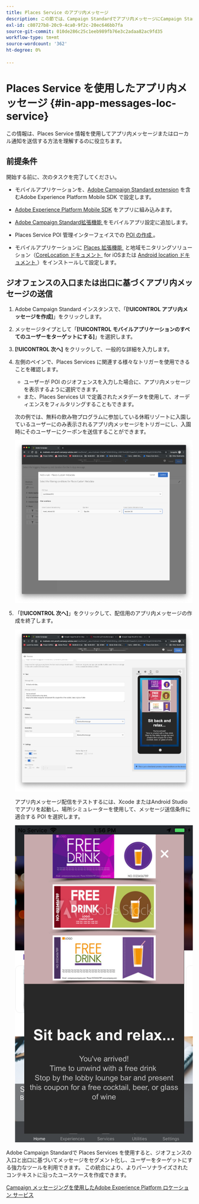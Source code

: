 ```yaml
---
title: Places Service のアプリ内メッセージ
description: この節では、Campaign Standardでアプリ内メッセージにCampaign Standardしてプッシュメッセージを使用する方法について説明します。
exl-id: c80727b8-20c9-4ca0-9f2c-20ec646bb7fa
source-git-commit: 010de286c25c1eeb989fb76e3c2adaa82ac9fd35
workflow-type: tm+mt
source-wordcount: '362'
ht-degree: 0%

---
```


# Places Service を使用したアプリ内メッセージ {#in-app-messages-loc-service}

この情報は、Places Service 情報を使用してアプリ内メッセージまたはローカル通知を送信する方法を理解するのに役立ちます。

## 前提条件

開始する前に、次のタスクを完了してください。

* モバイルアプリケーションを、[Adobe Campaign Standard extension](https://aep-sdks.gitbook.io/docs/using-mobile-extensions/adobe-campaign-standard) を含むAdobe Experience Platform Mobile SDK で設定します。

* [Adobe Experience Platform Mobile SDK](https://aep-sdks.gitbook.io/docs/getting-started/get-the-sdk) をアプリに組み込みます。
* [Adobe Campaign Standard拡張機能 &#x200B;](https://aep-sdks.gitbook.io/docs/using-mobile-extensions/adobe-campaign-standard) をモバイルアプリ設定に追加します。

* Places Service POI 管理インターフェイスでの [POI の作成 &#x200B;](/help/poi-mgmt-ui/create-a-poi-ui.md)。

* モバイルアプリケーションに [Places 拡張機能 &#x200B;](/help/places-ext-aep-sdks/places-extension/places-extension.md) と地域モニタリングソリューション（[CoreLocation ドキュメント &#x200B;](https://developer.apple.com/documentation/corelocation/monitoring_the_user_s_proximity_to_geographic_regions) for iOSまたは [Android location ドキュメント &#x200B;](https://developer.android.com/training/location/geofencing)）をインストールして設定します。

## ジオフェンスの入口または出口に基づくアプリ内メッセージの送信

1. Adobe Campaign Standard インスタンスで、「**[!UICONTROL アプリ内メッセージを作成]**」をクリックします。
1. メッセージタイプとして「**[!UICONTROL モバイルアプリケーションのすべてのユーザーをターゲットにする]**」を選択します。
1. **[!UICONTROL 次へ]** をクリックして、一般的な詳細を入力します。
1. 左側のペインで、Places Services に関連する様々なトリガーを使用できることを確認します。

   * ユーザーが POI のジオフェンスを入力した場合に、アプリ内メッセージを表示するように選択できます。
   * また、Places Services UI で定義されたメタデータを使用して、オーディエンスをフィルタリングすることもできます。

   次の例では、無料の飲み物プログラムに参加している休暇リゾートに入園しているユーザーにのみ表示されるアプリ内メッセージをトリガーにし、入園時にそのユーザーにクーポンを送信することができます。

   ![&#x200B; 「アプリ内メッセージがメタデータを配置」 &#x200B;](/help/assets/last-entered-vacation.png)

1. 「**[!UICONTROL 次へ]**」をクリックして、配信用のアプリ内メッセージの作成を終了します。

   ![&#x200B; イベントの作成」 &#x200B;](/help/assets/prepare-ACS.png)

   アプリ内メッセージ配信をテストするには、Xcode またはAndroid Studio でアプリを起動し、場所シミュレーターを使用して、メッセージ送信条件に適合する POI を選択します。

   ![&#x200B; 「ドリンククーポン」 &#x200B;](/help/assets/drink-coupon-on-app.png)

Adobe Campaign Standardで Places Services を使用すると、ジオフェンスの入口と出口に基づいてメッセージをセグメント化し、ユーザーをターゲットにする強力なツールを利用できます。 この統合により、よりパーソナライズされたコンテキストに沿ったユースケースを作成できます。

<!--I changed this embed to a link to pass validation. We should not link to youtube videos, so please upload this to MCP-->

[Campaign メッセージングを使用したAdobe Experience Platform ロケーション サービス &#x200B;](https://www.youtube.com/watch?v=ikiTTQw9c-o)
